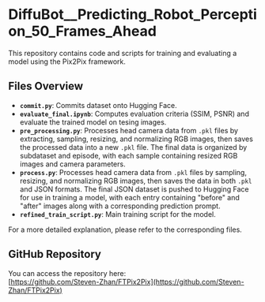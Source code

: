 # DiffuBot__Predicting_Robot_Perception_50_Frames_Ahead

This repository contains code and scripts for training and evaluating a model using the Pix2Pix framework.

## Files Overview

- **`commit.py`**: Commits dataset onto Hugging Face.
- **`evaluate_final.ipynb`**: Computes evaluation criteria (SSIM, PSNR) and evaluate the trained model on tesing images.
- **`pre_processing.py`**: Processes head camera data from `.pkl` files by extracting, sampling, resizing, and normalizing RGB images, then saves the processed data into a new `.pkl` file. The final data is organized by subdataset and episode, with each sample containing resized RGB images and camera parameters.
- **`process.py`**: Processes head camera data from `.pkl` files by sampling, resizing, and normalizing RGB images, then saves the data in both `.pkl` and JSON formats. The final JSON dataset is pushed to Hugging Face for use in training a model, with each entry containing "before" and "after" images along with a corresponding prediction prompt.
- **`refined_train_script.py`**: Main training script for the model.

For a more detailed explanation, please refer to the corresponding files.

## GitHub Repository

You can access the repository here:  
[https://github.com/Steven-Zhan/FTPix2Pix](https://github.com/Steven-Zhan/FTPix2Pix)